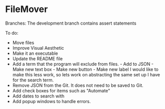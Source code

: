 # FileMover

Branches:
The development branch contains assert statements 


To do:
- Move files 
- Improve Visual Aesthetic 
- Make it an executable 
- Update the README file
- Add a term that the program will exclude from files. 
      - Add to JSON
      - Make new text box
      - Make new button
      - Make new label
      I would like to make this less work, so lets work on abstracting the same set up I have for the search term.
- Remove JSON from the Git. It does not need to be saved to Git.
- Add check boxes for items such as "Automate"
- Add dates to search with
- Add popup windows to handle errors.
